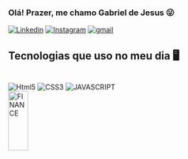 ### Olá! Prazer, me chamo Gabriel de Jesus 😜

[![Linkedin](https://img.shields.io/badge/LinkedIn-0077B5?style=for-the-badge&logo=linkedin&logoColor=white)](https://www.linkedin.com/in/gabriel-de-jesus12/)
[![Instagram](https://img.shields.io/badge/Instagram-E4405F?style=for-the-badge&logo=instagram&logoColor=white)](https://www.instagram.com/gabriel_d_jesus12/)
[![gmail](https://img.shields.io/badge/Gmail-D14836?style=for-the-badge&logo=gmail&logoColor=white)](mailto:gabrieldjesus055@outlook.com)

## Tecnologias que uso no meu dia 🖥️

<div style="display: inline_block"><br/>
  <img aling= "center" alt="Html5" src= "https://img.shields.io/badge/HTML5-E34F26?style=for-the-badge&logo=html5&logoColor=white"/>
  <img aling= "center" alt="CSS3" src= "https://img.shields.io/badge/CSS3-1572B6?style=for-the-badge&logo=css3&logoColor=white"/>
  <img aling= "center" alt="JAVASCRIPT" src= "https://img.shields.io/badge/JavaScript-F7DF1E?style=for-the-badge&logo=javascript&logoColor=black"/>
</div>

<div style="display:inline_block">
  <img width="40em" height="120em" aling= "center" alt= "FINANCE" src= "https://github.com/GabrieldJesus012/GabrieldJesus012/assets/154984056/b94ffd3a-93da-4863-b91a-c46d57de9da3"/>
</div>
  

